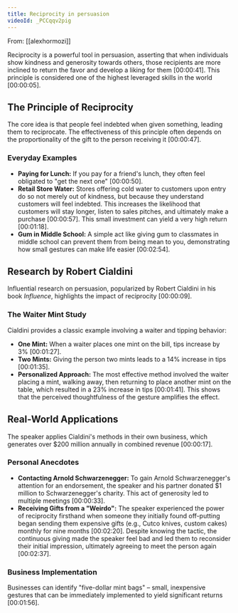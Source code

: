 ```yaml
---
title: Reciprocity in persuasion
videoId: _PCCqqv2pig
---
```


From: [[alexhormozi]] <br/> 

Reciprocity is a powerful tool in persuasion, asserting that when individuals show kindness and generosity towards others, those recipients are more inclined to return the favor and develop a liking for them <a class="yt-timestamp" data-t="00:00:41">[00:00:41]</a>. This principle is considered one of the highest leveraged skills in the world <a class="yt-timestamp" data-t="00:00:05">[00:00:05]</a>.

## The Principle of Reciprocity

The core idea is that people feel indebted when given something, leading them to reciprocate. The effectiveness of this principle often depends on the proportionality of the gift to the person receiving it <a class="yt-timestamp" data-t="00:00:47">[00:00:47]</a>.

### Everyday Examples

*   **Paying for Lunch:** If you pay for a friend's lunch, they often feel obligated to "get the next one" <a class="yt-timestamp" data-t="00:00:50">[00:00:50]</a>.
*   **Retail Store Water:** Stores offering cold water to customers upon entry do so not merely out of kindness, but because they understand customers will feel indebted. This increases the likelihood that customers will stay longer, listen to sales pitches, and ultimately make a purchase <a class="yt-timestamp" data-t="00:00:57">[00:00:57]</a>. This small investment can yield a very high return <a class="yt-timestamp" data-t="00:01:18">[00:01:18]</a>.
*   **Gum in Middle School:** A simple act like giving gum to classmates in middle school can prevent them from being mean to you, demonstrating how small gestures can make life easier <a class="yt-timestamp" data-t="00:02:54">[00:02:54]</a>.

## Research by Robert Cialdini

Influential research on persuasion, popularized by Robert Cialdini in his book *Influence*, highlights the impact of reciprocity <a class="yt-timestamp" data-t="00:00:09">[00:00:09]</a>.

### The Waiter Mint Study

Cialdini provides a classic example involving a waiter and tipping behavior:
*   **One Mint:** When a waiter places one mint on the bill, tips increase by 3% <a class="yt-timestamp" data-t="00:01:27">[00:01:27]</a>.
*   **Two Mints:** Giving the person two mints leads to a 14% increase in tips <a class="yt-timestamp" data-t="00:01:35">[00:01:35]</a>.
*   **Personalized Approach:** The most effective method involved the waiter placing a mint, walking away, then returning to place another mint on the table, which resulted in a 23% increase in tips <a class="yt-timestamp" data-t="00:01:41">[00:01:41]</a>. This shows that the perceived thoughtfulness of the gesture amplifies the effect.

## Real-World Applications

The speaker applies Cialdini's methods in their own business, which generates over $200 million annually in combined revenue <a class="yt-timestamp" data-t="00:00:17">[00:00:17]</a>.

### Personal Anecdotes

*   **Contacting Arnold Schwarzenegger:** To gain Arnold Schwarzenegger's attention for an endorsement, the speaker and his partner donated $1 million to Schwarzenegger's charity. This act of generosity led to multiple meetings <a class="yt-timestamp" data-t="00:00:33">[00:00:33]</a>.
*   **Receiving Gifts from a "Weirdo":** The speaker experienced the power of reciprocity firsthand when someone they initially found off-putting began sending them expensive gifts (e.g., Cutco knives, custom cakes) monthly for nine months <a class="yt-timestamp" data-t="00:02:20">[00:02:20]</a>. Despite knowing the tactic, the continuous giving made the speaker feel bad and led them to reconsider their initial impression, ultimately agreeing to meet the person again <a class="yt-timestamp" data-t="00:02:37">[00:02:37]</a>.

### Business Implementation

Businesses can identify "five-dollar mint bags" – small, inexpensive gestures that can be immediately implemented to yield significant returns <a class="yt-timestamp" data-t="00:01:56">[00:01:56]</a>.
